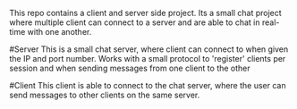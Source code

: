 This repo contains a client and server side project. Its a small chat project where multiple client can connect to a server and are able to chat in real-time with one another.

#Server
This is a small chat server, where client can connect to when given the IP and port number.
Works with a small protocol to 'register' clients per session and when sending messages from one client to the other

#Client
This client is able to connect to the chat server, where the user can send messages to other clients on the same server.